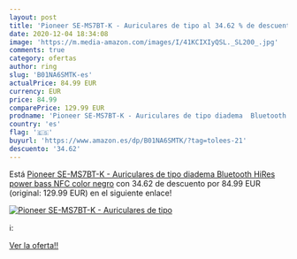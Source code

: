 ```yaml
---
layout: post
title: 'Pioneer SE-MS7BT-K - Auriculares de tipo al 34.62 % de descuento'
date: 2020-12-04 18:34:08
image: 'https://m.media-amazon.com/images/I/41KCIXIyQSL._SL200_.jpg'
comments: true
category: ofertas
author: ring
slug: 'B01NA6SMTK-es'
actualPrice: 84.99 EUR
currency: EUR
price: 84.99
comparePrice: 129.99 EUR
prodname: 'Pioneer SE-MS7BT-K - Auriculares de tipo diadema  Bluetooth  HiRes  power bass  NFC   color negro'
country: 'es'
flag: '🇪🇸'
buyurl: 'https://www.amazon.es/dp/B01NA6SMTK/?tag=tolees-21'
descuento: '34.62'
---
```


Está [Pioneer SE-MS7BT-K - Auriculares de tipo diadema  Bluetooth  HiRes  power bass  NFC   color negro](https://www.amazon.es/dp/B01NA6SMTK/?tag=tolees-21) con 34.62 de descuento por 84.99 EUR (original: 129.99 EUR) en el siguiente enlace!

[![Pioneer SE-MS7BT-K - Auriculares de tipo](https://m.media-amazon.com/images/I/41KCIXIyQSL._SL200_.jpg)](https://www.amazon.es/dp/B01NA6SMTK/?tag=tolees-21)

ℹ️:


[Ver la oferta!!](https://www.amazon.es/dp/B01NA6SMTK/?tag=tolees-21)
